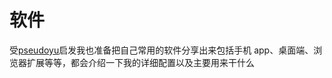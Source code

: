 # 软件

受[pseudoyu](https://tools.pseudoyu.com/)启发我也准备把自己常用的软件分享出来包括手机 app、桌面端、浏览器扩展等等，都会介绍一下我的详细配置以及主要用来干什么
